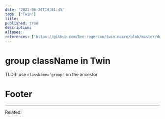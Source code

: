 ```yaml
---
date: '2021-06-24T14:51:45'
tags: ['Twin']
title: 
published: true
description:
aliases:
references: ['https://github.com/ben-rogerson/twin.macro/blob/master/docs/group.md']
---
```


# group className in Twin
TLDR: use `className='group'` on the ancestor

# Footer
---
Related: 